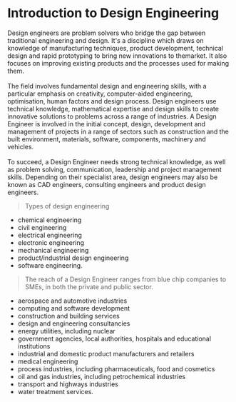 # Introduction to Design Engineering
Design engineers are problem solvers who bridge the gap between traditional engineering and design. It's a discipline which draws on knowledge of manufacturing techniques, product development, technical design and rapid prototyping to bring new innovations to themarket. It also focuses on improving existing products and the processes used for making them.
<br>
<br>The field involves fundamental design and engineering skills, with a particular emphasis on creativity, computer-aided engineering, optimisation, human factors and design process. 
Design engineers use technical knowledge, mathematical expertise and design skills to create innovative solutions to problems across a range of industries.
A Design Engineer is involved in the initial concept, design, development and management of projects in a range of sectors such as construction and the built environment, materials, software, components, machinery and vehicles.
<br>
<br>To succeed, a Design Engineer needs strong technical knowledge, as well as problem solving, communication, leadership and project management skills.
Depending on their specialist area, design engineers may also be known as CAD engineers, consulting engineers and product design engineers.

> Types of design engineering

* chemical engineering
* civil engineering
* electrical engineering
* electronic engineering
* mechanical engineering
* product/industrial design engineering
* software engineering.

> The reach of a Design Engineer ranges from blue chip companies to SMEs, in both the private and public sector. 

* aerospace and automotive industries
* computing and software development
* construction and building services
* design and engineering consultancies
* energy utilities, including nuclear
* government agencies, local authorities, hospitals and educational institutions
* industrial and domestic product manufacturers and retailers
* medical engineering
* process industries, including pharmaceuticals, food and cosmetics
* oil and gas industries, including petrochemical industries
* transport and highways industries
* water treatment services.
